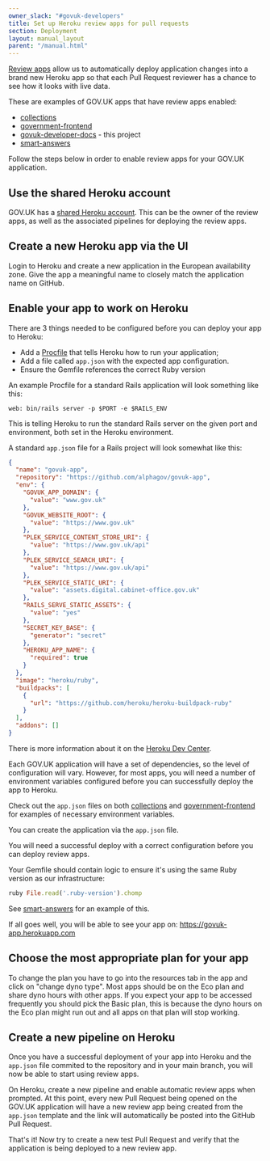 ```yaml
---
owner_slack: "#govuk-developers"
title: Set up Heroku review apps for pull requests
section: Deployment
layout: manual_layout
parent: "/manual.html"
---
```


[Review apps](https://devcenter.heroku.com/articles/github-integration-review-apps)
allow us to automatically deploy application changes into a brand
new Heroku app so that each Pull Request reviewer has a chance to see how it
looks with live data.

These are examples of GOV.UK apps that have review apps enabled:

- [collections](https://github.com/alphagov/collections)
- [government-frontend](https://github.com/alphagov/government-frontend)
- [govuk-developer-docs](https://github.com/alphagov/govuk-developer-docs) - this project
- [smart-answers](https://github.com/alphagov/smart-answers)

Follow the steps below in order to enable review apps for your GOV.UK
application.

## Use the shared Heroku account

GOV.UK has a [shared Heroku account](heroku.html). This can be the owner of the review apps, as well as the associated pipelines for deploying the review apps.

## Create a new Heroku app via the UI

Login to Heroku and create a new application in the European availability zone.
Give the app a meaningful name to closely match the application name on GitHub.

## Enable your app to work on Heroku

There are 3 things needed to be configured before you can deploy your app to
Heroku:

- Add a [Procfile](https://devcenter.heroku.com/articles/procfile) that tells
  Heroku how to run your application;
- Add a file called `app.json` with the expected app configuration.
- Ensure the Gemfile references the correct Ruby version

An example Procfile for a standard Rails application will look something like
this:

```
web: bin/rails server -p $PORT -e $RAILS_ENV
```

This is telling Heroku to run the standard Rails server on the given port and
environment, both set in the Heroku environment.

A standard `app.json` file for a Rails project will look somewhat like this:

```json
{
  "name": "govuk-app",
  "repository": "https://github.com/alphagov/govuk-app",
  "env": {
    "GOVUK_APP_DOMAIN": {
      "value": "www.gov.uk"
    },
    "GOVUK_WEBSITE_ROOT": {
      "value": "https://www.gov.uk"
    },
    "PLEK_SERVICE_CONTENT_STORE_URI": {
      "value": "https://www.gov.uk/api"
    },
    "PLEK_SERVICE_SEARCH_URI": {
      "value": "https://www.gov.uk/api"
    },
    "PLEK_SERVICE_STATIC_URI": {
      "value": "assets.digital.cabinet-office.gov.uk"
    },
    "RAILS_SERVE_STATIC_ASSETS": {
      "value": "yes"
    },
    "SECRET_KEY_BASE": {
      "generator": "secret"
    },
    "HEROKU_APP_NAME": {
      "required": true
    }
  },
  "image": "heroku/ruby",
  "buildpacks": [
    {
      "url": "https://github.com/heroku/heroku-buildpack-ruby"
    }
  ],
  "addons": []
}
```

There is more information about it on the
[Heroku Dev Center](https://devcenter.heroku.com/articles/app-json-schema).

Each GOV.UK application will have a set of dependencies, so the level of
configuration will vary. However, for most apps, you will need a number of
environment variables configured before you can successfully deploy the app to
Heroku.

Check out the `app.json` files on both
[collections](https://github.com/alphagov/collections/blob/main/app.json) and
[government-frontend](https://github.com/alphagov/government-frontend/blob/main/app.json)
for examples of necessary environment variables.

You can create the application via the `app.json` file.

You will need a successful deploy with a correct configuration before you can
deploy review apps.

Your Gemfile should contain logic to ensure it's using the same Ruby version as our infrastructure:

```ruby
ruby File.read('.ruby-version').chomp
```

See [smart-answers](https://github.com/alphagov/smart-answers/blob/release_3739/Gemfile#L3) for an example of this.

If all goes well, you will be able to see your app on:
<https://govuk-app.herokuapp.com>

## Choose the most appropriate plan for your app

To change the plan you have to go into the resources tab in the app and click on "change dyno type".
Most apps should be on the Eco plan and share dyno hours with other apps.
If you expect your app to be accessed frequently you should pick the Basic plan, this is because
the dyno hours on the Eco plan might run out and all apps on that plan will stop working.

## Create a new pipeline on Heroku

Once you have a successful deployment of your app into Heroku and the `app.json`
file commited to the repository and in your main branch, you will now be able
to start using review apps.

On Heroku, create a new pipeline and enable automatic review apps when prompted.
At this point, every new Pull Request being opened on the GOV.UK application
will have a new review app being created from the `app.json` template and the
link will automatically be posted into the GitHub Pull Request.

That's it! Now try to create a new test Pull Request and verify that the
application is being deployed to a new review app.
